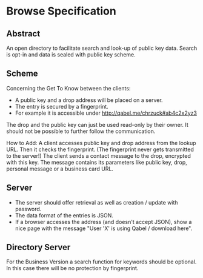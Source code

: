 # Browse Specification

## Abstract

An open directory to facilitate search and look-up of public key data.
Search is opt-in and data is sealed with public key scheme.

## Scheme

Concerning the Get To Know between the clients:

* A public key and a drop address will be placed on a server.
* The entry is secured by a fingerprint.
* For example it is accessible under http://qabel.me/chrzuck#ab4c2x2yz3

The drop and the public key can just be used read-only by their owner. It should not be possible to further follow the communication.

How to Add: A client accesses public key and drop address from the lookup URL. Then it checks the fingerprint. (The fingerprint never gets transmitted to the server!)
The client sends a contact message to the drop, encrypted with this key. The message contains its parameters like public key, drop, personal message or a business card URL.

## Server

* The server should offer retrieval as well as creation / update with password.
* The data format of the entries is JSON.
* If a browser accesses the address (and doesn't accept JSON), show a nice page with the message "User 'X' is using Qabel / download here".

## Directory Server

For the Business Version a search function for keywords should be optional. In this case there will be no protection by fingerprint. 